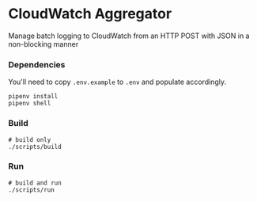 # CloudWatch Aggregator
Manage batch logging to CloudWatch from an HTTP POST with JSON in a non-blocking manner

### Dependencies
You'll need to copy `.env.example` to `.env` and populate accordingly.
```
pipenv install
pipenv shell
```

### Build
```
# build only
./scripts/build
```

### Run
```
# build and run
./scripts/run
```
